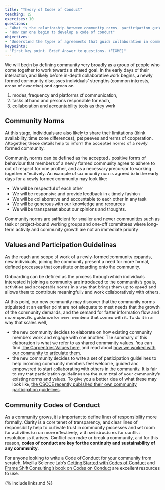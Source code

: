 ```yaml
---
title: "Theory of Codes of Conduct"
teaching: 15
exercises: 10
questions:
- "What is the relationship between community norms, participation guidelines and codes of conduct?"
- "How can one begin to develop a code of conduct"
objectives:
- "Understand the types of agreements that guide collaboration in communities, levels of formality involved with each one, and where each type of agreement is best suited."
keypoints:
- "First key point. Brief Answer to questions. (FIXME)"
---
```


We will begin by defining community very broadly as a group of people who come together to work towards a shared goal. In the early days of their interaction, and likely before in-depth collaborative work begins, a newly formed community discusses individuals’ strengths (common interests, areas of expertise) and agrees on 
1. modes, frequency and platforms of communication, 
2. tasks at hand and persons responsible for each, 
3. collaboration and accountability tools as they work

## Community Norms

At this stage, individuals are also likely to share their limitations (think availability, time zone differences), pet peeves and terms of cooperation. Altogether, these details help to inform the accepted norms of a newly formed community.

Community norms can be defined as the accepted / positive forms of behaviour that members of a newly formed community agree to adhere to out of respect for one another, and as a necessary precursor to working together effectively. An example of community norms agreed to in the early days for a newly formed community may look like:
- We will be respectful of each other
- We will be responsive and provide feedback in a timely fashion
- We will be collaborative and accountable to each other in any task
- We will be generous with our knowledge and resources
- We will be transparent about our opinions and thoughts.

Community norms are sufficient for smaller and newer communities such as task or project-bound working groups and one-off committees where long-term activity and community growth are not an immediate priority.

## Values and Participation Guidelines 

As the reach and scope of work of a newly-formed community expands, new individuals, joining the community present a need for more formal, defined processes that constitute onboarding onto the community. 

Onboarding can be defined as the process through which individuals interested in joining a community are introduced to the community’s goals, activities and acceptable norms in a way that brings them up to speed and allows them to contribute meaningfully and work collaboratively with others.

At this point, our new community may discover that the community norms stipulated at an earlier point are not adequate to meet needs that the growth of the community demands, and the demand for faster information flow and more specific guidance for new members that comes with it. To do it in a way that scales well, 

- the new community decides to elaborate on how existing community members work and engage with one another. The summary of this elaboration is what we refer to as shared community values. You can find [The Carpentries Values here](https://carpentries.org/values/), and read about [how we worked with our community to articulate them](https://github.com/carpentries/task-forces/blob/master/2019/articulating-the-carpentries-values/2019-11-carpentries-values-summary.md).
- the new community decides to write a set of participation guidelines to help incoming community members feel welcome, guided and empowered to start collaborating with others in the community. It is fair to say that participation guidelines are the sum total of your community’s existing norms and values. To give you a better idea of what these may look like, [the CSCCE recently published their own community participation guidelines](https://www.cscce.org/cscce-community-participation-guidelines/).

## Community Codes of Conduct

As a community grows, it is important to define lines of responsibility more formally. Clarity is a core tenet of transparency, and clear lines of responsibility help to cultivate trust in community processes and set room for activities to run more effectively, with set structures for conflict resolution as it arises. Conflict can make or break a community, and for this reason, **codes of conduct are key for the continuity and sustainability of any community**.

For anyone looking to write a Code of Conduct for your community from scratch, Mozilla Science Lab’s [Getting Started with Codes of Conduct](https://mozillascience.github.io/working-open-workshop/code_of_conduct/) and [Frame Shift Consulting’s book on Codes on Conduct](https://frameshiftconsulting.com/code-of-conduct-book/) are excellent resources to use.


{% include links.md %}
